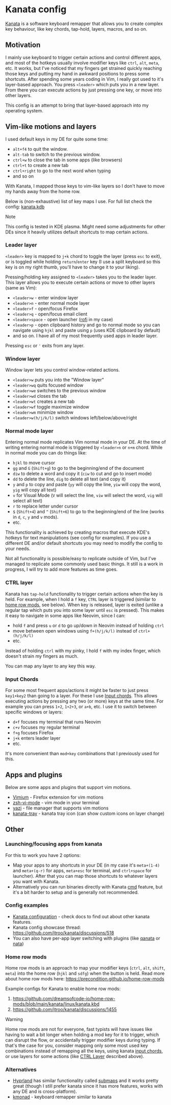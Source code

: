 # Kanata config

[Kanata](https://github.com/jtroo/kanata) is a software keyboard remapper that allows you to create complex key behaviour,
like key chords, tap-hold, layers, macros, and so on.

## Motivation

I mainly use keyboard to trigger certain actions and control different apps, and most
of the hotkeys usually involve modifier keys like `ctrl`, `alt`, `meta`, etc. It works,
but I've noticed that my fingers get strained quickly reaching those keys and
putting my hand in awkward positions to press some shortcuts.
After spending some years coding in Vim, I really got used to it's layer-based
approach. You press `<leader>` which puts you in a new layer. From there you can
execute actions by just pressing one key, or move into other layers.

This config is an attempt to bring that layer-based approach into my operating system.

## Vim-like motions and layers

I used default keys in my DE for quite some time:

- `alt+f4` to quit the window.
- `alt-tab` to switch to the previous window.
- `ctrl+w` to close the tab in some apps (like browsers)
- `ctrl+t` to create a new tab
- `ctrl+right` to go to the next word when typing
- and so on

With Kanata, I mapped those keys to vim-like layers so I don't have to
move my hands away from the home row.

Below is (non-exhaustive) list of key maps I use.
For full list check the config: [kanata.kdb](./kanata.kbd)

> [!NOTE]
> This config is tested in KDE plasma. Might need some adjustments for
> other DEs since it heavily utilizes default shortcuts to map certain actions.

### Leader layer

`<leader>` key is mapped to `j+k` chord to toggle the layer (press `esc` to exit),
or is toggled while holding `return`/`enter` key (I use a split keyboard so this key
is on my right thumb, you'll have to change it to your liking).

Pressing/holding key assigned to `<leader>` takes you to the leader layer.
This layer allows you to execute certain actions or move to
other layers (same as Vim):

- `<leader>w` - enter window layer
- `<leader>n` - enter normal mode layer
- `<leader>f` - open/focus Firefox
- `<leader>q` - open/focus email client
- `<leader>space` - open launcher ([rofi](https://github.com/lbonn/rofi) in my case)
- `<leader>p` - open clipboard history and go to normal mode so you can navigate using `hjkl` and paste using `p` (uses KDE clipboard by default)
- and so on. I have all of my most frequently used apps in leader layer.

Pressing `esc` or `'` exits from any layer.

### Window layer

Window layer lets you control window-related actions.

- `<leader>w` puts you into the "Window layer"
- `<leader>wq` quits focused window
- `<leader>we` switches to the previous window
- `<leader>wd` closes the tab
- `<leader>wt` creates a new tab
- `<leader>wf` toggle maximize window
- `<leader>wm` minimize window
- `<leader>w(h/j/k/l)` switch windows left/below/above/right

### Normal mode layer

Entering normal mode replicates Vim normal mode in your DE.
At the time of writing entering normal mode is triggered by `<leader>n` or `n+m` chord.
While in normal mode you can do things like:

- `hjkl` to move cursor
- `gg` and `G` (`Shift+g`) to go to the beginning/end of the document
- `diw` to delete a word and copy it (`ciw` to cut and go to insert mode)
- `dd` to delete the line, `dig` to delete all text (and copy it)
- `y` and `p` to copy and paste (`yy` will copy the line, `yiw` will copy the word, `yig` will copy all text)
- `v` for Visual Mode (`V` will select the line, `viw` will select the word, `vig` will select all text)
- `r` to replace letter under cursor
- `$` (`Shift+4`) and `^` (`Shift+6`) to go to the beginning/end of the line (works in `d`, `c`, `y` and `v` mods).
- etc.

This functionality is achieved by creating macros that execute KDE's
hotkeys for text manipulations (see config for examples). If you use a different
DE and/or default shortcuts you may need to modify the config to your needs.

Not all functionality is possible/easy to replicate outside of Vim,
but I've managed to replicate some commonly used basic things. It still
is a work in progress, I will try to add more features as time goes.

### CTRL layer

Kanata has `tap-hold` functionality to trigger certain actions when the key is held.
For example, when I hold a `f` key, `CTRL` layer is triggered (similar to [home row mods](#home-row-mods), see below).
When key is released, layer is exited (unlike a regular tap which puts you into some layer until `esc` is pressed).
This makes it easy to navigate in some apps like Neovim, since I can:

- hold `f` and press `u` or `d` to go up/down in Neovim instead of holding `ctrl`
- move between open windows using `f+(h/j/k/l)` instead of `ctrl+(h/j/k/l)`
- etc.

Instead of holding `ctrl` with my pinky, I hold `f` with my index finger, which doesn't strain my fingers as much.

You can map any layer to any key this way.

### Input Chords

For some most frequent apps/actions it might be faster to just press `key1+key2` than going to a layer.
For these I use [Input chords](https://github.com/jtroo/kanata/blob/v1.7.0/docs/config.adoc#input-chords--combos-v2). This allows executing actions by pressing any two (or more) keys at the same time.
For example you can press `1+2`, `1+2+3`, or `a+b`, etc. I use it to switch between specific windows or layers:

- `d+f` focuses my terminal that runs Neovim
- `c+v` focuses my regular terminal
- `f+g` focuses Firefox
- `j+k` enters leader layer
- etc.

It's more convenient than `mod+key` combinations that I previously used for this.

## Apps and plugins

Below are some apps and plugins that support vim motions.

- [Vimium](https://addons.mozilla.org/en-US/firefox/addon/vimium-ff/) - Firefox extension for vim motions
- [zsh-vi-mode](https://github.com/jeffreytse/zsh-vi-mode) - vim mode in your terminal
- [yazi](https://github.com/sxyazi/yazi) - file manager that supports vim motions
- [kanata-tray](https://github.com/rszyma/kanata-tray) - kanata tray icon (can show custom icons on layer change)

## Other

### Launching/focusing apps from kanata

For this to work you have 2 options:

- Map your apps to any shortcuts in your DE (in my case it's `meta+(1-4)` and `meta+(q-r)` for apps, `meta+esc` for terminal, and `ctrl+space` for launcher). After that you can map those shortcuts to whatever layers you want with Kanata.
- Alternatively you can run binaries directly with Kanata [cmd](https://github.com/jtroo/kanata/blob/main/docs/config.adoc#cmd) feature, but it's a bit harder to setup and is generally not recommended.

### Config examples

- [Kanata configuration](https://github.com/jtroo/kanata/blob/v1.7.0/docs/config.adoc) - check docs to find out about other kanata features.
- Kanata config showcase thread: <https://github.com/jtroo/kanata/discussions/518>
- You can also have per-app layer switching with plugins (like [qanata](https://github.com/veyxov/qanata) or [nata](https://github.com/mdSlash/nata))

### Home row mods

Home row mods is an approach to map your modifier keys (`ctrl`, `alt`, `shift`, `meta`) into the home row (`hjkl` and `sdfg`) when the button is held.
Read more about home row mods here: <https://precondition.github.io/home-row-mods>

Example configs for Kanata to enable home row mods:

1. <https://github.com/dreamsofcode-io/home-row-mods/blob/main/kanata/linux/kanata.kbd>
2. <https://github.com/jtroo/kanata/discussions/1455>

> [!WARNING]
> Home row mods are not for everyone, fast typists will have issues like having to
> wait a bit longer when holding a mod key for it to trigger, which can disrupt the flow,
> or accidentally trigger modifier keys during typing.
> If that's the case for you, consider mapping only some most used key combinations
> instead of remapping all the keys, using kanata [input chords](https://github.com/jtroo/kanata/blob/v1.7.0/docs/config.adoc#input-chords--combos-v2),
> or use layers for some actions (like [CTRL Layer](#ctrl-layer) described above).

### Alternatives

- [Hyprland](https://hyprland.org/) has similar functionality called [submaps](https://wiki.hyprland.org/Configuring/Binds/#submaps) and it works pretty great (though I still prefer kanata since it has more features, works with any DE and is cross-platform).
- [kmonad](https://github.com/kmonad/kmonad) - keyboard remapper similar to kanata
